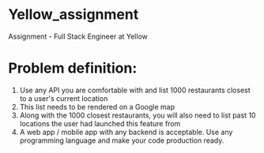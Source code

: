 # Yellow_assignment
Assignment  -  Full Stack Engineer at Yellow

# Problem definition:
1. Use any API you are comfortable with and list 1000 restaurants closest to a user's current location
2. This list needs to be rendered on a Google map
3. Along with the 1000 closest restaurants, you will also need to list past 10 locations the user had launched this feature from
4. A web app / mobile app with any backend is acceptable. Use any programming language and make your code production ready.

